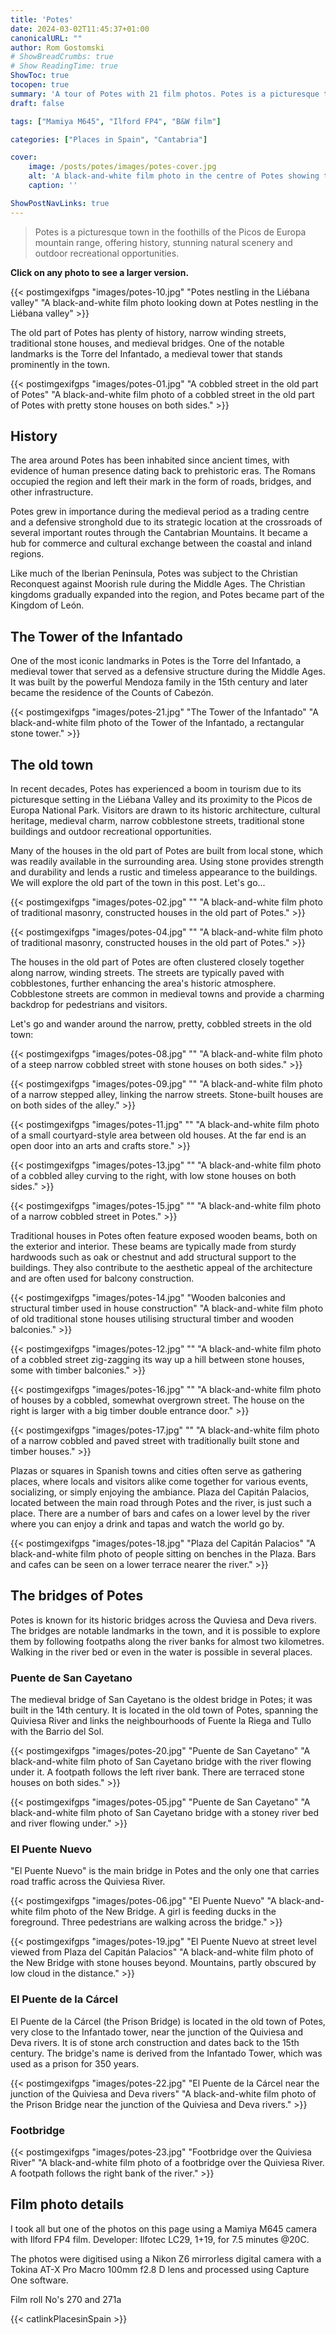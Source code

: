 ```yaml
---
title: 'Potes'
date: 2024-03-02T11:45:37+01:00
canonicalURL: ""
author: Rom Gostomski
# ShowBreadCrumbs: true
# Show ReadingTime: true
ShowToc: true
tocopen: true
summary: 'A tour of Potes with 21 film photos. Potes is a picturesque town in the foothills of the Picos de Europa mountain range, offering history, stunning natural scenery and outdoor recreational opportunities.' # The summary appears as the Google description and also on the posts list page. If you also want it to appear on the page, use description instead of summary.
draft: false

tags: ["Mamiya M645", "Ilford FP4", "B&W film"]

categories: ["Places in Spain", "Cantabria"]

cover:
    image: /posts/potes/images/potes-cover.jpg
    alt: 'A black-and-white film photo in the centre of Potes showing the road bridge across the river. Beyond are townhouses with mountains in the mist in the background.'
    caption: ''

ShowPostNavLinks: true
---
```

> Potes is a picturesque town in the foothills of the Picos de Europa mountain range, offering history, stunning natural scenery and outdoor recreational opportunities. 

**Click on any photo to see a larger version.**

{{< postimgexifgps "images/potes-10.jpg" 
"Potes nestling in the Liébana valley" 
"A black-and-white film photo looking down at Potes nestling in the Liébana valley" >}}

The old part of Potes has plenty of history, narrow winding streets, traditional stone houses, and medieval bridges. One of the notable landmarks is the Torre del Infantado, a medieval tower that stands prominently in the town.

{{< postimgexifgps "images/potes-01.jpg" 
"A cobbled street in the old part of Potes" 
"A black-and-white film photo of a cobbled street in the old part of Potes with pretty stone houses on both sides." >}}

## History

The area around Potes has been inhabited since ancient times, with evidence of human presence dating back to prehistoric eras. The Romans occupied the region and left their mark in the form of roads, bridges, and other infrastructure.

Potes grew in importance during the medieval period as a trading centre and a defensive stronghold due to its strategic location at the crossroads of several important routes through the Cantabrian Mountains. It became a hub for commerce and cultural exchange between the coastal and inland regions.

Like much of the Iberian Peninsula, Potes was subject to the Christian Reconquest against Moorish rule during the Middle Ages. The Christian kingdoms gradually expanded into the region, and Potes became part of the Kingdom of León.

## The Tower of the Infantado

One of the most iconic landmarks in Potes is the Torre del Infantado, a medieval tower that served as a defensive structure during the Middle Ages. It was built by the powerful Mendoza family in the 15th century and later became the residence of the Counts of Cabezón.

{{< postimgexifgps "images/potes-21.jpg" 
"The Tower of the Infantado" 
"A black-and-white film photo of the Tower of the Infantado, a rectangular stone tower." >}}

## The old town

In recent decades, Potes has experienced a boom in tourism due to its picturesque setting in the Liébana Valley and its proximity to the Picos de Europa National Park. Visitors are drawn to its historic architecture, cultural heritage, medieval charm, narrow cobblestone streets, traditional stone buildings and outdoor recreational opportunities.

Many of the houses in the old part of Potes are built from local stone, which was readily available in the surrounding area. Using stone provides strength and durability and lends a rustic and timeless appearance to the buildings. We will explore the old part of the town in this post. Let's go...

{{< postimgexifgps "images/potes-02.jpg" 
"" 
"A black-and-white film photo of traditional masonry, constructed houses in the old part of Potes." >}}

{{< postimgexifgps "images/potes-04.jpg" 
"" 
"A black-and-white film photo of traditional masonry, constructed houses in the old part of Potes." >}}

The houses in the old part of Potes are often clustered closely together along narrow, winding streets. The streets are typically paved with cobblestones, further enhancing the area's historic atmosphere. Cobblestone streets are common in medieval towns and provide a charming backdrop for pedestrians and visitors. 

Let's go and wander around the narrow, pretty, cobbled streets in the old town: 

{{< postimgexifgps "images/potes-08.jpg" 
"" 
"A black-and-white film photo of a steep narrow cobbled street with stone houses on both sides." >}}

{{< postimgexifgps "images/potes-09.jpg" 
"" 
"A black-and-white film photo of a narrow stepped alley, linking the narrow streets. Stone-built houses are on both sides of the alley." >}}

{{< postimgexifgps "images/potes-11.jpg" 
"" 
"A black-and-white film photo of a small courtyard-style area between old houses. At the far end is an open door into an arts and crafts store." >}}

{{< postimgexifgps "images/potes-13.jpg" 
"" 
"A black-and-white film photo of a cobbled alley curving to the right, with low stone houses on both sides." >}}

{{< postimgexifgps "images/potes-15.jpg" 
"" 
"A black-and-white film photo of a narrow cobbled street in Potes." >}}

Traditional houses in Potes often feature exposed wooden beams, both on the exterior and interior. These beams are typically made from sturdy hardwoods such as oak or chestnut and add structural support to the buildings. They also contribute to the aesthetic appeal of the architecture and are often used for balcony construction.

{{< postimgexifgps "images/potes-14.jpg" 
"Wooden balconies and structural timber used in house construction" 
"A black-and-white film photo of old traditional stone houses utilising structural timber and wooden balconies." >}}

{{< postimgexifgps "images/potes-12.jpg" 
"" 
"A black-and-white film photo of a cobbled street zig-zagging its way up a hill between stone houses, some with timber balconies." >}}

{{< postimgexifgps "images/potes-16.jpg" 
"" 
"A black-and-white film photo of houses by a cobbled, somewhat overgrown street. The house on the right is larger with a big timber double entrance door." >}}

{{< postimgexifgps "images/potes-17.jpg" 
"" 
"A black-and-white film photo of a narrow cobbled and paved street with traditionally built stone and timber houses." >}}

Plazas or squares in Spanish towns and cities often serve as gathering places, where locals and visitors alike come together for various events, socializing, or simply enjoying the ambiance. Plaza del Capitán Palacios, located between the main road through Potes and the river, is just such a place. There are a number of bars and cafes on a lower level by the river where you can enjoy a drink and tapas and watch the world go by.

{{< postimgexifgps "images/potes-18.jpg" 
"Plaza del Capitán Palacios" 
"A black-and-white film photo of people sitting on benches in the Plaza. Bars and cafes can be seen on a lower terrace nearer the river." >}}

## The bridges of Potes

Potes is known for its historic bridges across the Quviesa and Deva rivers. The bridges are notable landmarks in the town, and it is possible to explore them by following footpaths along the river banks for almost two kilometres. Walking in the river bed or even in the water is possible in several places.

### Puente de San Cayetano

The medieval bridge of San Cayetano is the oldest bridge in Potes; it was built in the 14th century. It is located in the old town of Potes, spanning the Quiviesa River and links the neighbourhoods of Fuente la Riega and Tullo with the Barrio del Sol.

{{< postimgexifgps "images/potes-20.jpg" 
"Puente de San Cayetano" 
"A black-and-white film photo of San Cayetano bridge with the river flowing under it. A footpath follows the left river bank. There are terraced stone houses on both sides." >}}

{{< postimgexifgps "images/potes-05.jpg" 
"Puente de San Cayetano" 
"A black-and-white film photo of San Cayetano bridge with a stoney river bed and river flowing under." >}}

### El Puente Nuevo

"El Puente Nuevo" is the main bridge in Potes and the only one that carries road traffic across the Quiviesa River.

{{< postimgexifgps "images/potes-06.jpg" 
"El Puente Nuevo" 
"A black-and-white film photo of the New Bridge. A girl is feeding ducks in the foreground. Three pedestrians are walking across the bridge." >}}

{{< postimgexifgps "images/potes-19.jpg" 
"El Puente Nuevo at street level viewed from Plaza del Capitán Palacios" 
"A black-and-white film photo of the New Bridge with stone houses beyond. Mountains, partly obscured by low cloud in the distance." >}}

### El Puente de la Cárcel 

El Puente de la Cárcel (the Prison Bridge) is located in the old town of Potes, very close to the Infantado tower, near the junction of the Quiviesa and Deva rivers. It is of stone arch construction and dates back to the 15th century. The bridge's name is derived from the Infantado Tower, which was used as a prison for 350 years.

{{< postimgexifgps "images/potes-22.jpg" 
"El Puente de la Cárcel near the junction of the Quiviesa and Deva rivers" 
"A black-and-white film photo of the Prison Bridge near the junction of the Quiviesa and Deva rivers." >}}

### Footbridge

{{< postimgexifgps "images/potes-23.jpg" 
"Footbridge over the Quiviesa River" 
"A black-and-white film photo of a footbridge over the Quiviesa River. A footpath follows the right bank of the river." >}}

## Film photo details

I took all but one of the photos on this page using a Mamiya M645 camera with Ilford FP4 film. Developer: Ilfotec LC29, 1+19, for 7.5 minutes @20C.

The photos were digitised using a Nikon Z6 mirrorless digital camera with a Tokina AT-X Pro Macro 100mm f2.8 D lens and processed using Capture One software.

Film roll No's 270 and 271a

{{< catlinkPlacesinSpain >}}